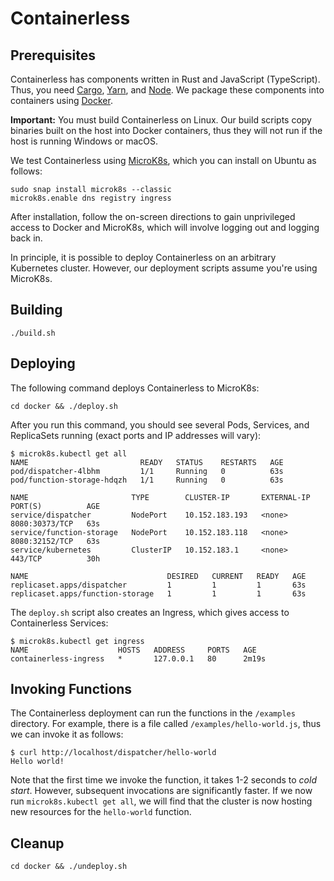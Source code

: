 # Containerless

## Prerequisites

Containerless has components written in Rust and JavaScript (TypeScript).
Thus, you need [Cargo], [Yarn], and [Node]. We package these components
into containers using [Docker].

**Important:** You must build Containerless on Linux. Our build scripts copy 
binaries built on the host into Docker containers, thus they will not run if the
host is running Windows or macOS.

We test Containerless using [MicroK8s], which you can install on Ubuntu
as follows:

```
sudo snap install microk8s --classic
microk8s.enable dns registry ingress
```

After installation, follow the on-screen directions to gain unprivileged access
to Docker and MicroK8s, which will involve logging out and logging back in.

In principle, it is possible to deploy Containerless on an arbitrary Kubernetes
cluster. However, our deployment scripts assume you're using MicroK8s.

## Building

```
./build.sh
```

## Deploying

The following command deploys Containerless to MicroK8s:

```
cd docker && ./deploy.sh
```

After you run this command, you should see several Pods, Services, and
ReplicaSets running (exact ports and IP addresses will vary):

```
$ microk8s.kubectl get all
NAME                         READY   STATUS    RESTARTS   AGE
pod/dispatcher-4lbhm         1/1     Running   0          63s
pod/function-storage-hdqzh   1/1     Running   0          63s

NAME                       TYPE        CLUSTER-IP       EXTERNAL-IP   PORT(S)          AGE
service/dispatcher         NodePort    10.152.183.193   <none>        8080:30373/TCP   63s
service/function-storage   NodePort    10.152.183.118   <none>        8080:32152/TCP   63s
service/kubernetes         ClusterIP   10.152.183.1     <none>        443/TCP          30h

NAME                               DESIRED   CURRENT   READY   AGE
replicaset.apps/dispatcher         1         1         1       63s
replicaset.apps/function-storage   1         1         1       63s
```

The `deploy.sh` script also creates an Ingress, which gives access to 
Containerless Services:

```
$ microk8s.kubectl get ingress
NAME                    HOSTS   ADDRESS     PORTS   AGE
containerless-ingress   *       127.0.0.1   80      2m19s
```

## Invoking Functions

The Containerless deployment can run the functions in the `/examples`
directory. For example, there is a file called `/examples/hello-world.js`,
thus we can invoke it as follows:

```
$ curl http://localhost/dispatcher/hello-world
Hello world!
```

Note that the first time we invoke the function, it takes 1-2 seconds to *cold
start*. However, subsequent invocations are significantly faster. If we
now run `microk8s.kubectl get all`, we will find that the cluster is now
hosting new resources for the `hello-world` function.

## Cleanup

```
cd docker && ./undeploy.sh
```

[Cargo]: https://rustup.rs/
[Yarn]: https://yarnpkg.com/
[Node]: https://nodejs.org/
[Docker]: https://www.docker.com/
[Microk8s]: https://microk8s.io/